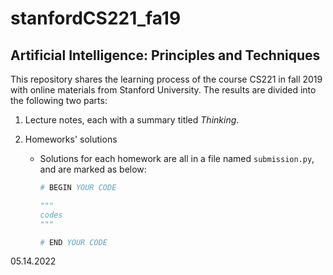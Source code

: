 # stanfordCS221_fa19

## Artificial Intelligence: Principles and Techniques

This repository shares the learning process of the course CS221 in fall 2019 with online materials from Stanford University. The results are divided into the following two parts:

1. Lecture notes, each with a summary titled *Thinking*.

2. Homeworks' solutions

   - Solutions for each homework are all in a file named `submission.py`, and are marked as below:

     ```python
     # BEGIN YOUR CODE
     
     """
     codes
     """
     
     # END YOUR CODE
     ```

05.14.2022
